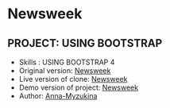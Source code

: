# Newsweek
## PROJECT: USING BOOTSTRAP
* Skills :  USING BOOTSTRAP 4
* Original version: [Newsweek](https://www.newsweek.com/)
* Live version of clone: [Newsweek](https://anna-myzukina.github.io/Newsweek/)
* Demo version of project: [Newsweek ](raw.githack.com/Anna-Myzukina/Newsweek/blob/developer/index.html)
* Author: [Anna-Myzukina](https://github.com/Anna-Myzukina)
